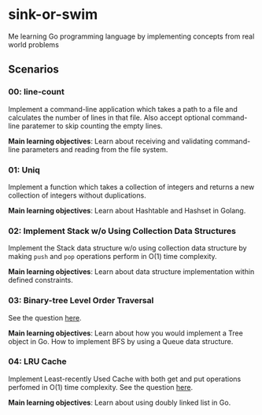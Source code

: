 # sink-or-swim

Me learning Go programming language by implementing concepts from real world problems

## Scenarios

### 00: line-count

Implement a command-line application which takes a path to a file and calculates the number of lines in that file. Also accept optional command-line paratemer to skip counting the empty lines.

**Main learning objectives**: Learn about receiving and validating command-line parameters and reading from the file system.

### 01: Uniq

Implement a function which takes a collection of integers and returns a new collection of integers without duplications.

**Main learning objectives**: Learn about Hashtable and Hashset in Golang.

### 02: Implement Stack w/o Using Collection Data Structures

Implement the Stack data structure w/o using collection data structure by making `push` and `pop` operations perform in O(1) time complexity.

**Main learning objectives**: Learn about data structure implementation within defined constraints.

### 03: Binary-tree Level Order Traversal

See the question [here](https://leetcode.com/problems/binary-tree-level-order-traversal).

**Main learning objectives**: Learn about how you would implement a Tree object in Go. How to implement BFS by using a Queue data structure.

### 04: LRU Cache 

Implement Least-recently Used Cache with both get and put operations perfomed in O(1) time complexity. See the question [here](https://leetcode.com/problems/lru-cache/).

**Main learning objectives**: Learn about using doubly linked list in Go. 
